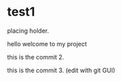 # test1

placing holder. 

hello welcome to my project

this is the commit 2.

this is the commit 3. (edit with git GUI)
